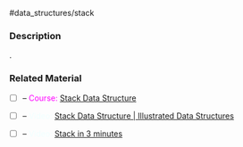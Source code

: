 #data_structures/stack

### Description

.
### Related Material

- [ ] – <font color="magenta"> Course: </font> [Stack Data Structure](https://www.coursera.org/lecture/data-structures/stacks-UdKzQ)
- [ ] – <font color="azure"> Video: </font> [Stack Data Structure | Illustrated Data Structures](https://www.youtube.com/watch?v=I5lq6sCuABE)
- [ ] – <font color="azure"> Video: </font> [Stack in 3 minutes](https://www.youtube.com/watch?v=KcT3aVgrrpU)

